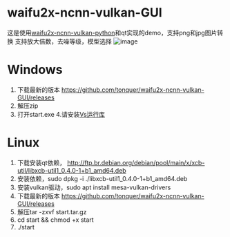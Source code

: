 # waifu2x-ncnn-vulkan-GUI
这是使用[waifu2x-ncnn-vulkan-python](https://github.com/tonquer/waifu2x-ncnn-vulkan-python)和qt实现的demo，支持png和jpg图片转换
支持放大倍数，去噪等级，模型选择
![image](https://user-images.githubusercontent.com/22116659/116770684-0add3a00-aa78-11eb-90b7-c34547adfb51.png)
# Windows
  1. 下载最新的版本 https://github.com/tonquer/waifu2x-ncnn-vulkan-GUI/releases
  2. 解压zip
  3. 打开start.exe
  4.请安装[Vs运行库](https://download.visualstudio.microsoft.com/download/pr/366c0fb9-fe05-4b58-949a-5bc36e50e370/015EDD4E5D36E053B23A01ADB77A2B12444D3FB6ECCEFE23E3A8CD6388616A16/VC_redist.x64.exe)
# Linux
  1. 下载安装qt依赖， http://ftp.br.debian.org/debian/pool/main/x/xcb-util/libxcb-util1_0.4.0-1+b1_amd64.deb
  2. 安装依赖，sudo dpkg -i ./libxcb-util1_0.4.0-1+b1_amd64.deb
  3. 安装vulkan驱动，sudo apt install mesa-vulkan-drivers
  4. 下载最新的版本 https://github.com/tonquer/waifu2x-ncnn-vulkan-GUI/releases
  5. 解压tar -zxvf start.tar.gz 
  6. cd start && chmod +x start
  7. ./start
